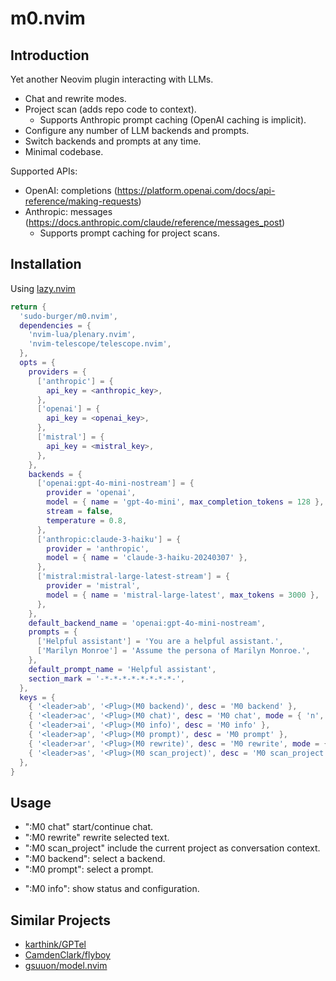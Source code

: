 # m0.nvim

## Introduction
Yet another Neovim plugin interacting with LLMs.

* Chat and rewrite modes.
* Project scan (adds repo code to context).
  * Supports Anthropic prompt caching (OpenAI caching is implicit).
* Configure any number of LLM backends and prompts.
* Switch backends and prompts at any time.
* Minimal codebase.

Supported APIs:
* OpenAI: completions (https://platform.openai.com/docs/api-reference/making-requests)
* Anthropic: messages (https://docs.anthropic.com/claude/reference/messages_post)
  - Supports prompt caching for project scans.

## Installation

Using [lazy.nvim](https://github.com/folke/lazy.nvim)
``` lua
return {
  'sudo-burger/m0.nvim',
  dependencies = {
    'nvim-lua/plenary.nvim',
    'nvim-telescope/telescope.nvim',
  },
  opts = {
    providers = {
      ['anthropic'] = {
        api_key = <anthropic_key>,
      },
      ['openai'] = {
        api_key = <openai_key>,
      },
      ['mistral'] = {
        api_key = <mistral_key>,
      },
    },
    backends = {
      ['openai:gpt-4o-mini-nostream'] = {
        provider = 'openai',
        model = { name = 'gpt-4o-mini', max_completion_tokens = 128 },
        stream = false,
        temperature = 0.8,
      },
      ['anthropic:claude-3-haiku'] = {
        provider = 'anthropic',
        model = { name = 'claude-3-haiku-20240307' },
      },
      ['mistral:mistral-large-latest-stream'] = {
        provider = 'mistral',
        model = { name = 'mistral-large-latest', max_tokens = 3000 },
      },
    },
    default_backend_name = 'openai:gpt-4o-mini-nostream',
    prompts = {
      ['Helpful assistant'] = 'You are a helpful assistant.',
      ['Marilyn Monroe'] = 'Assume the persona of Marilyn Monroe.',
    },
    default_prompt_name = 'Helpful assistant',
    section_mark = '-*-*-*-*-*-*-*-*-',
  },
  keys = {
    { '<leader>ab', '<Plug>(M0 backend)', desc = 'M0 backend' },
    { '<leader>ac', '<Plug>(M0 chat)', desc = 'M0 chat', mode = { 'n', 'v' } },
    { '<leader>ai', '<Plug>(M0 info)', desc = 'M0 info' },
    { '<leader>ap', '<Plug>(M0 prompt)', desc = 'M0 prompt' },
    { '<leader>ar', '<Plug>(M0 rewrite)', desc = 'M0 rewrite', mode = { 'v' } },
    { '<leader>as', '<Plug>(M0 scan_project)', desc = 'M0 scan_project' },
  },
}
```

## Usage
- ":M0 chat" start/continue chat.
- ":M0 rewrite" rewrite selected text.
- ":M0 scan_project" include the current project as conversation context.
- ":M0 backend": select a backend.
- ":M0 prompt":  select a prompt.
* ":M0 info": show status and configuration.

## Similar Projects
- [karthink/GPTel](https://github.com/karthink/gptel)
- [CamdenClark/flyboy](https://github.com/CamdenClark/flyboy)
- [gsuuon/model.nvim](https://github.com/gsuuon/model.nvim)
